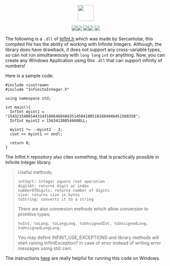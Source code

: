 <p align="center"><img src="https://img.shields.io/badge/INFINITE%20-INTEGER-blue?style=for-the-badge&logo=appveyor" height="50"></p>
<p align="center"><img src="https://img.shields.io/github/issues/AitzazImtiaz/InfiniteInteger?style=social&logo=appveyor"><img src="https://img.shields.io/github/forks/AitzazImtiaz/InfiniteInteger?style=social&logo=appveyor"> <img src="https://img.shields.io/github/stars/AitzazImtiaz/InfiniteInteger?style=social&logo=appveyor"><img src="https://img.shields.io/github/license/AitzazImtiaz/InfiniteInteger?style=social&logo=appveyor"> <img src="https://img.shields.io/twitter/url?url=https%3A%2F%2Fgithub.com%2FAitzazImtiaz%2FInfiniteInteger"></p>

The following is a ```.dll``` of [InfInt.h](https://github.com/sercantutar/infint/blob/master/InfInt.h) which was made by Sercantutar, this compiled file has the ability of working with Infinite Integers. Although, the library does have drawback, it does not support any cross-variable types, so can not run simultaneously with ```long long``` ```int``` or anything. Now, you can create any Windows Application using this ```.dll``` that can support infinity of numbers! 

Here is a sample code:
```
#include <iostream>
#include "InfiniteInteger.h"

using namespace std;

int main(){
  InfInt myint1 = "15432154865443143186646848435145841005101684046451560358";
  InfInt myint2 = 156341300544608LL;

  myint1 *= --myint2 - 3;
  cout << myint1 << endl;
  
  return 0;
}
```

The InfInt.h repository also cites something, that is practically possible in Infinite Integer library.
<blockquote>
Useful methods:

    intSqrt: integer square root operation
    digitAt: returns digit at index
    numberOfDigits: returns number of digits
    size: returns size in bytes
    toString: converts it to a string

There are also conversion methods which allow conversion to primitive types:

    toInt, toLong, toLongLong, toUnsignedInt, toUnsignedLong, toUnsignedLongLong.

You may define INFINT_USE_EXCEPTIONS and library methods will start raising InfIntException? in case of error instead of writing error messages using std::cerr.
</blockquote>

The instructions [here](https://www.learncpp.com/cpp-tutorial/a2-using-libraries-with-visual-studio-2005-express/) are really helpful for running this code on Windows.
